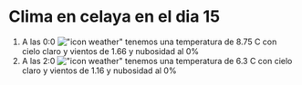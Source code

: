 # Clima en celaya en el dia 15

1. A las 0:0 !["icon weather"](http://openweathermap.org/img/w/01n.png) tenemos una temperatura de 8.75 C con cielo claro y  vientos de 1.66 y nubosidad al 0%
1. A las 2:0 !["icon weather"](http://openweathermap.org/img/w/01n.png) tenemos una temperatura de 6.3 C con cielo claro y  vientos de 1.16 y nubosidad al 0%
